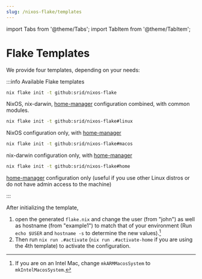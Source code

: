 ```yaml
---
slug: /nixos-flake/templates
---
```


import Tabs from '@theme/Tabs';
import TabItem from '@theme/TabItem';

# Flake Templates

We provide four templates, depending on your needs:

:::info Available Flake templates
<Tabs>
  <TabItem value="both" label="Both platforms">

  ```bash
  nix flake init -t github:srid/nixos-flake
  ```

  NixOS, nix-darwin, [home-manager] configuration combined, with common modules.

  </TabItem>
  <TabItem value="nixos" label="NixOS only">

  ```bash
  nix flake init -t github:srid/nixos-flake#linux
  ```

  NixOS configuration only, with [home-manager]

  </TabItem>
  <TabItem value="macos" label="macOS only">

  ```bash
  nix flake init -t github:srid/nixos-flake#macos
  ```

  nix-darwin configuration only, with [home-manager]
  </TabItem>
  <TabItem value="other-linux" label="Home only">

  ```bash
  nix flake init -t github:srid/nixos-flake#home
  ```

  [home-manager] configuration only (useful if you use other Linux distros or do not have admin access to the machine)

  </TabItem>
</Tabs>
:::

After initializing the template, 
1. open the generated `flake.nix` and change the user (from "john") as well as hostname (from "example1") to match that of your environment (Run `echo $USER` and `hostname -s` to determine the new values).[^intel] 
2. Then run `nix run .#activate` (`nix run .#activate-home` if you are using the 4th template) to activate the configuration.

[^intel]: If you are on an Intel Mac, change `mkARMMacosSystem` to `mkIntelMacosSystem`.

[home-manager]: https://github.com/nix-community/home-manager